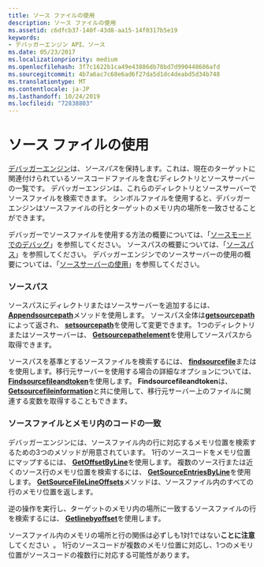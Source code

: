 ```yaml
---
title: ソース ファイルの使用
description: ソース ファイルの使用
ms.assetid: c6dfcb37-140f-43d8-aa15-14f0317b5e19
keywords:
- デバッガーエンジン API、ソース
ms.date: 05/23/2017
ms.localizationpriority: medium
ms.openlocfilehash: 3f7c1622b1ca49e43886db78bd7d990448686afd
ms.sourcegitcommit: 4b7a6ac7c68e6ad6f27da5d1dc4deabd5d34b748
ms.translationtype: MT
ms.contentlocale: ja-JP
ms.lasthandoff: 10/24/2019
ms.locfileid: "72838803"
---
```

# <a name="using-source-files"></a>ソース ファイルの使用


[デバッガーエンジン](introduction.md#debugger-engine)は、*ソースパス*を保持します。これは、現在のターゲットに関連付けられているソースコードファイルを含むディレクトリとソースサーバーの一覧です。 デバッガーエンジンは、これらのディレクトリとソースサーバーでソースファイルを検索できます。 シンボルファイルを使用すると、デバッガーエンジンはソースファイルの行とターゲットのメモリ内の場所を一致させることができます。

デバッガーでソースファイルを使用する方法の概要については、「[ソースモードでのデバッグ](debugging-in-source-mode.md)」を参照してください。 ソースパスの概要については、「[ソースパス](source-path.md)」を参照してください。 デバッガーエンジンでのソースサーバーの使用の概要については、「[ソースサーバーの使用](using-a-source-server.md)」を参照してください。

### <a name="span-idsource_pathspanspan-idsource_pathspansource-path"></a><span id="source_path"></span><span id="SOURCE_PATH"></span>ソースパス

ソースパスにディレクトリまたはソースサーバーを追加するには、 [**Appendsourcepath**](https://docs.microsoft.com/windows-hardware/drivers/ddi/dbgeng/nf-dbgeng-idebugsymbols3-appendsourcepath)メソッドを使用します。 ソースパス全体は[**getsourcepath**](https://docs.microsoft.com/windows-hardware/drivers/ddi/dbgeng/nf-dbgeng-idebugsymbols3-getsourcepath)によって返され、 [**setsourcepath**](https://docs.microsoft.com/windows-hardware/drivers/ddi/dbgeng/nf-dbgeng-idebugsymbols3-setsourcepath)を使用して変更できます。 1つのディレクトリまたはソースサーバーは、 [**Getsourcepathelement**](https://docs.microsoft.com/windows-hardware/drivers/ddi/dbgeng/nf-dbgeng-idebugsymbols3-getsourcepathelement)を使用してソースパスから取得できます。

ソースパスを基準とするソースファイルを検索するには、 [**findsourcefile**](https://docs.microsoft.com/windows-hardware/drivers/ddi/dbgeng/nf-dbgeng-idebugsymbols3-findsourcefile)またはを使用します。移行元サーバーを使用する場合の詳細なオプションについては、 [**Findsourcefileandtoken**](https://docs.microsoft.com/windows-hardware/drivers/ddi/dbgeng/nf-dbgeng-idebugadvanced3-findsourcefileandtoken)を使用します。 **Findsourcefileandtoken**は、 [**Getsourcefileinformation**](https://docs.microsoft.com/windows-hardware/drivers/ddi/dbgeng/nf-dbgeng-idebugadvanced3-getsourcefileinformation)と共に使用して、移行元サーバー上のファイルに関連する変数を取得することもできます。

### <a name="span-idmatching_source_files_to_code_in_memoryspanspan-idmatching_source_files_to_code_in_memoryspanmatching-source-files-to-code-in-memory"></a><span id="matching_source_files_to_code_in_memory"></span><span id="MATCHING_SOURCE_FILES_TO_CODE_IN_MEMORY"></span>ソースファイルとメモリ内のコードの一致

デバッガーエンジンには、ソースファイル内の行に対応するメモリ位置を検索するための3つのメソッドが用意されています。 1行のソースコードをメモリ位置にマップするには、 [**GetOffsetByLine**](https://docs.microsoft.com/windows-hardware/drivers/ddi/dbgeng/nf-dbgeng-idebugsymbols3-getoffsetbyline)を使用します。 複数のソース行または近くのソース行のメモリ位置を検索するには、 [**GetSourceEntriesByLine**](https://docs.microsoft.com/windows-hardware/drivers/ddi/dbgeng/nf-dbgeng-idebugsymbols3-getsourceentriesbyline)を使用します。 [**GetSourceFileLineOffsets**](https://docs.microsoft.com/windows-hardware/drivers/ddi/dbgeng/nf-dbgeng-idebugsymbols3-getsourcefilelineoffsets)メソッドは、ソースファイル内のすべての行のメモリ位置を返します。

逆の操作を実行し、ターゲットのメモリ内の場所に一致するソースファイルの行を検索するには、 [**Getlinebyoffset**](https://docs.microsoft.com/windows-hardware/drivers/ddi/dbgeng/nf-dbgeng-idebugsymbols3-getlinebyoffset)を使用します。

ソースファイル内のメモリの場所と行の関係は必ずしも1対1ではない**ことに注意**してください  。 1行のソースコードが複数のメモリ位置に対応し、1つのメモリ位置がソースコードの複数行に対応する可能性があります。

 

 

 





